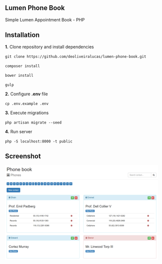 ## Lumen Phone Book

Simple Lumen Appointment Book - PHP

## Installation

**1.** Clone repository and install dependencies

`git clone https://github.com/deoliveiralucas/lumen-phone-book.git`

`composer install`

`bower install`

`gulp`

**2.** Configure **.env** file

`cp .env.example .env`

**3.** Execute migrations

`php artisan migrate --seed`

**4.** Run server

`php -S localhost:8000 -t public`

## Screenshot

![](./screenshot.png)
